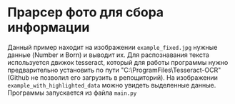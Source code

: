 # Прарсер фото для сбора информации
Данный пример находит на изображении `example_fixed.jpg` нужные данные (Number и Born) и выводит их. Для распознавания текста используется движок tesseract, который для работы программы
нужно предварительно установить по пути "C:\ProgramFiles\Tesseract-OCR" (Github не позволил его загрузить в репощиторий). На изображении `example_with_highlighted_data` можно увидеть выделенные данные. Программы запускается из файла `main.py`
